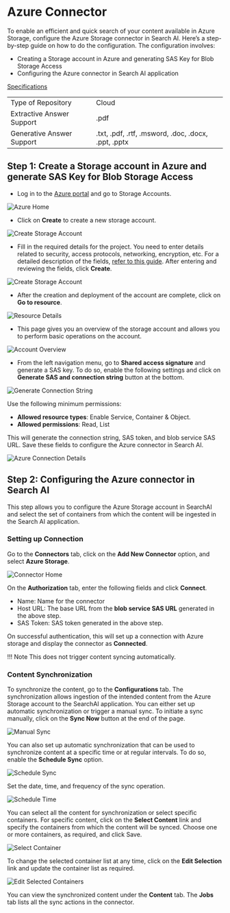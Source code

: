 # Azure Connector

To enable an efficient and quick search of your content available in Azure Storage, configure the Azure Storage connector in Search AI. Here’s a step-by-step guide on how to do the configuration. The configuration involves:

* Creating a Storage account in Azure and generating SAS Key for Blob Storage Access
* Configuring the Azure connector in Search AI application

<span style="text-decoration:underline;">Specifications</span>

<table>
  <tr>
   <td>Type of Repository 
   </td>
   <td>Cloud
   </td>
  </tr>
  <tr>
   <td>Extractive Answer Support
   </td>
   <td>.pdf
   </td>
  </tr>
  <tr>
   <td>Generative Answer Support
   </td>
   <td>.txt, .pdf, .rtf, .msword, .doc, .docx, .ppt, .pptx
   </td>
  </tr>
</table>

## Step 1: Create a Storage account in Azure and generate SAS Key for Blob Storage Access

* Log in to the [Azure portal](https://portal.azure.com/#home) and go to Storage Accounts.

![Azure Home ](../images/azure/azure-portal.png "Azure Home")

* Click on **Create** to create a new storage account.

![Create Storage Account ](../images/azure/create-storage.png "Storage Account")

* Fill in the required details for the project. You need to enter details related to security, access protocols, networking, encryption, etc. For a detailed description of the fields, [refer to this guide](https://learn.microsoft.com/en-us/azure/storage/common/storage-account-create?toc=%2Fazure%2Fstorage%2Fblobs%2Ftoc.json&tabs=azure-portal). After entering and reviewing the fields, click **Create**.

![Create Storage Account ](../images/azure/account-details.png "Storage Account")

* After the creation and deployment of the account are complete, click on **Go to resource**.

![Resource Details ](../images/azure/resource-details.png "Resource Details")

* This page gives you an overview of the storage account and allows you to perform basic operations on the account.

![Account Overview ](../images/azure/account-overview.png "Account Overview")

* From the left navigation menu, go to **Shared access signature** and generate a SAS key. To do so, enable the following settings and click on **Generate SAS and connection string** button at the bottom.  

![Generate Connection String ](../images/azure/generate-sas.png "Connection String")

Use the following minimum permissions:
* **Allowed resource types**: Enable Service, Container & Object.
* **Allowed permissions**: Read, List

This will generate the connection string, SAS token, and blob service SAS URL. Save these fields to configure the Azure connector in Search AI. 

![Azure Connection Details](images/azure/azure-credentials.png "Azure Connection Details")

## Step 2: Configuring the Azure connector in Search AI

This step allows you to configure the Azure Storage account in SearchAI and select the set of containers from which the content will be ingested in the Search AI application. 


### Setting up Connection

Go to the **Connectors** tab, click on the **Add New Connector** option, and select **Azure Storage**.

![Connector Home](images/azure/connector-home.png "Connector Home")

On the **Authorization** tab, enter the following fields and click **Connect**.
  * Name: Name for the connector
  * Host URL: The base URL from the **blob service SAS URL** generated in the above step.
  * SAS Token: SAS token generated in the above step. 

On successful authentication, this will set up a connection with Azure storage and display the connector as **Connected**.

!!! Note
  This does not trigger content syncing automatically.

### Content Synchronization 

To synchronize the content, go to the **Configurations** tab. The synchronization allows ingestion of the intended content from the Azure Storage account to the SearchAI application. You can either set up automatic synchronization or trigger a manual sync.  To initiate a sync manually, click on the **Sync Now** button at the end of the page.

![Manual Sync](images/azure/manual-sync.png "Manual Sync")

You can also set up automatic synchronization that can be used to synchronize content at a specific time or at regular intervals. To do so, enable the **Schedule Sync** option. 

![Schedule Sync](images/azure/schedule-sync.png "Schedule Sync")

Set the date, time, and frequency of the sync operation. 

![Schedule Time](images/azure/schedule-time.png "Schedule Time")

You can select all the content for synchronization or select specific containers. For specific content, click on the **Select Content** link and specify the containers from which the content will be synced. Choose one or more containers, as required, and click Save.

![Select Container](images/azure/select-container.png "Select Container")

To change the selected container list at any time, click on the **Edit Selection** link and update the container list as required. 

![Edit Selected Containers](images/azure/edit-container.png "Edit selected containers")

You can view the synchronized content under the **Content** tab. The **Jobs** tab lists all the sync actions in the connector.  
